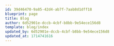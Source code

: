 ```yaml
---
id: 39d46470-9a85-42d4-ab7f-7aab8d1dff18
blueprint: page
title: Blog
author: 6d52901e-dccb-4cbf-b8bb-9e54ece156d8
template: blog/index
updated_by: 6d52901e-dccb-4cbf-b8bb-9e54ece156d8
updated_at: 1714741616
---
```

